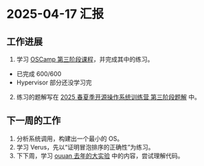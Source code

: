 # 2025-04-17 汇报

## 工作进展

1. 学习 [OSCamp 第三阶段课程](https://opencamp.cn/os2edu/camp/2025spring/stage/3?tab=video)，并完成其中的练习。
  - 已完成 600/600
  - Hypervisor 部分还没学习完
2. 练习的题解写在 [2025 春夏季开源操作系统训练营 第三阶段题解](https://leverimmy.top/2025/04/17/OpenCamp-OS-2025S-Stage-3-Tutorial/) 中。

## 下一周的工作

1. 分析系统调用，构建出一个最小的 OS。
2. 学习 Verus，先以“证明冒泡排序的正确性”为练习。
3. 下下周，学习 [ouuan 去年的大实验](https://github.com/LearningOS/osbiglab-2024s-verifyingkernel/) 中的内容，尝试理解代码。
